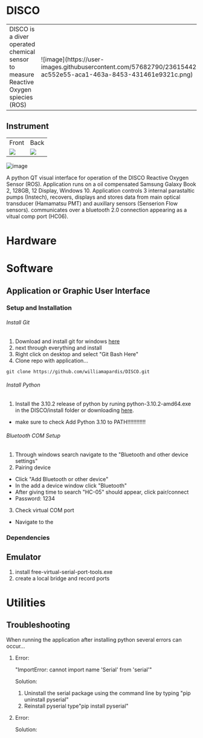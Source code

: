 # DISCO
<table>
  <tr>
    <td>DISCO is a diver operated chemical sensor to measure Reactive Oxygen spiecies (ROS)</td>
    <td>![image](https://user-images.githubusercontent.com/57682790/236154424-ac552e55-aca1-463a-8453-431461e9321c.png)
</td>
  </tr>
</table>
  
## Instrument
<table>
  <tr>
    <td>Front</td>
    <td>Back</td>
  </tr>
  <tr>
    <td><img src="https://user-images.githubusercontent.com/57682790/236510606-38789243-a0e9-4dab-b485-3744a880a0c2.png"></td>
    <td><img src="https://user-images.githubusercontent.com/57682790/236510767-185df3e4-a2bd-4cce-9d7c-d95b94953fef.png"></td>
  </tr>
</table>

![image](https://user-images.githubusercontent.com/57682790/236510513-a3f3bdfe-5adb-431b-92fb-c2289edfb4a4.png)

A python QT visual interface for operation of the DISCO Reactive Oxygen Sensor (ROS). Application runs on a oil compensated Samsung Galaxy Book 2, 128GB, 12 Display, Windows 10. Application controls 3 internal parastaltic pumps (Instech), recovers, displays and stores data from main optical transducer (Hamamatsu PMT) and auxillary sensors (Senserion Flow sensors). communicates over a bluetooth 2.0 connection appearing as a vitual comp port (HC06).
# Hardware

# Software
## Application or Graphic User Interface
### Setup and Installation
###### Install Git
1. Download and install git for windows [here](https://gitforwindows.org/)
2. next through everything and install
3. Right click on desktop and select "Git Bash Here"
2. Clone repo with application...
```
git clone https://github.com/williamapardis/DISCO.git
```
###### Install Python
1. Install the 3.10.2 release of python by runing python-3.10.2-amd64.exe in the DISCO/install folder or downloading [here](https://www.python.org/downloads/).
- make sure to check Add Python 3.10 to PATH!!!!!!!!!!!!
###### Bluetooth COM Setup
1. Through windows search navigate to the "Bluetooth and other device settings"
2. Pairing device
- Click "Add Bluetooth or other device" 
- In the add a device window click "Bluetooth"
- After giving time to search "HC-05" should appear, click pair/connect
- Password: 1234
3. Check  virtual COM port
- Navigate to the 
### Dependencies

## Emulator
1. install free-virtual-serial-port-tools.exe
2. create a local bridge and record ports

# Utilities

## Troubleshooting
When running the application after installing python several errors can occur...

1)  Error: 

    "ImportError: cannot import name 'Serial' from 'serial'"
    
    Solution: 
    
    1. Uninstall the serial package using the command line by typing "pip uninstall pyserial"
    2. Reinstall pyserial type"pip install pyserial"
    
2) Error:

   Solution:
   
